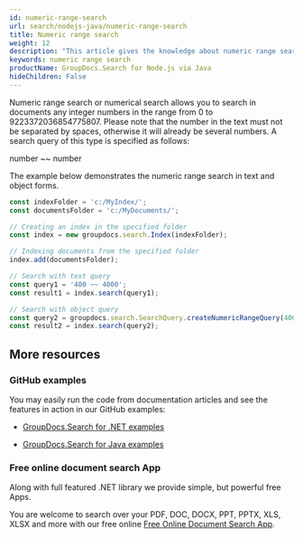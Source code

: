 ```yaml
---
id: numeric-range-search
url: search/nodejs-java/numeric-range-search
title: Numeric range search
weight: 12
description: "This article gives the knowledge about numeric range search which allows you to search in documents any integer numbers in the range from 0 to 9223372036854775807 (Int64.MaxValue) using Java search API."
keywords: numeric range search
productName: GroupDocs.Search for Node.js via Java
hideChildren: False
---
```

Numeric range search or numerical search allows you to search in documents any integer numbers in the range from 0 to 9223372036854775807. Please note that the number in the text must not be separated by spaces, otherwise it will already be several numbers. A search query of this type is specified as follows:

number ~~ number

The example below demonstrates the numeric range search in text and object forms.

```javascript
const indexFolder = 'c:/MyIndex/';
const documentsFolder = 'c:/MyDocuments/';

// Creating an index in the specified folder
const index = new groupdocs.search.Index(indexFolder);

// Indexing documents from the specified folder
index.add(documentsFolder);

// Search with text query
const query1 = '400 ~~ 4000';
const result1 = index.search(query1);

// Search with object query
const query2 = groupdocs.search.SearchQuery.createNumericRangeQuery(400, 4000);
const result2 = index.search(query2);
```

## More resources

### GitHub examples

You may easily run the code from documentation articles and see the features in action in our GitHub examples:

*   [GroupDocs.Search for .NET examples](https://github.com/groupdocs-search/GroupDocs.Search-for-.NET)
    
*   [GroupDocs.Search for Java examples](https://github.com/groupdocs-search/GroupDocs.Search-for-Java)
    

### Free online document search App

Along with full featured .NET library we provide simple, but powerful free Apps.

You are welcome to search over your PDF, DOC, DOCX, PPT, PPTX, XLS, XLSX and more with our free online [Free Online Document Search App](https://products.groupdocs.app/search).

